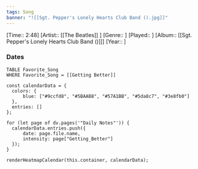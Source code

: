 ```yaml
---
tags: Song  
banner: "![[Sgt. Pepper's Lonely Hearts Club Band ().jpg]]"
---
```

[Time:: 2:48]
[Artist:: [[The Beatles]] ]
[Genre:: ]
[Played:: ]
[Album:: [[Sgt. Pepper's Lonely Hearts Club Band ()]]]
[Year:: ]
### Dates
````dataview
TABLE Favorite_Song
WHERE Favorite_Song = [[Getting Better]]
````
  ```dataviewjs
const calendarData = { 
	colors: { 
		blue: ["#9ccfd8", "#5BAAB8", "#57A1BB", "#5da8c7", "#3e8fb0"] 
	}, 
	entries: [] 
}; 

for (let page of dv.pages('"Daily Notes"')) { 
	calendarData.entries.push({ 
		date: page.file.name, 
		intensity: page["Getting_Better"]
	}); 
} 

renderHeatmapCalendar(this.container, calendarData);
```
